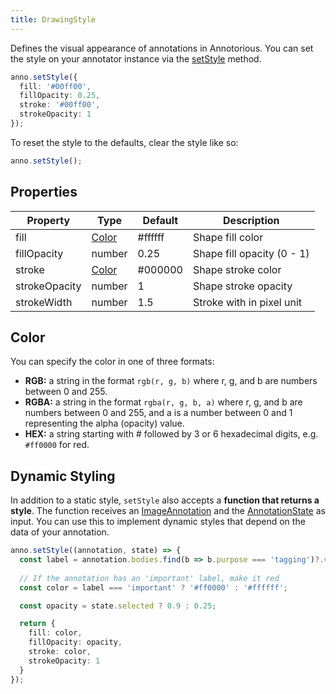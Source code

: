 ```yaml
---
title: DrawingStyle
---
```


Defines the visual appearance of annotations in Annotorious. You
can set the style on your annotator instance via the [setStyle](/api-reference/image-annotator#setstyle) 
method.

```ts
anno.setStyle({
  fill: '#00ff00',
  fillOpacity: 0.25,
  stroke: '#00ff00',
  strokeOpacity: 1
});
```

To reset the style to the defaults, clear the style like so:

```ts
anno.setStyle();
```

## Properties

| Property      | Type            | Default | Description                |
|---------------|-----------------|---------|----------------------------|
| fill          | [Color](#color) | #ffffff | Shape fill color           |
| fillOpacity   | number          | 0.25    | Shape fill opacity (0 - 1) |
| stroke        | [Color](#color) | #000000 | Shape stroke color         |
| strokeOpacity | number          | 1       | Shape stroke opacity       |
| strokeWidth   | number          | 1.5     | Stroke with in pixel unit  |

## Color

You can specify the color in one of three formats:

- __RGB:__ a string in the format `rgb(r, g, b)` where r, g, and b are numbers between 0 and 255.
- __RGBA:__ a string in the format `rgba(r, g, b, a)` where r, g, and b are numbers between 0 and 255, and a is a number between 0 and 1 representing the alpha (opacity) value.
- __HEX:__ a string starting with # followed by 3 or 6 hexadecimal digits, e.g. `#ff0000` for red.

## Dynamic Styling

In addition to a static style, `setStyle` also accepts a __function that returns
a style__. The function receives an [ImageAnnotation](/api-reference/image-annotation)
and the [AnnotationState](/api-reference/annotation-state) as input. You can use this 
to implement dynamic styles that depend on the data of your annotation.

```ts
anno.setStyle((annotation, state) => {
  const label = annotation.bodies.find(b => b.purpose === 'tagging')?.value;
  
  // If the annotation has an 'important' label, make it red
  const color = label === 'important' ? '#ff0000' : '#ffffff';

  const opacity = state.selected ? 0.9 : 0.25;

  return {
    fill: color,
    fillOpacity: opacity,
    stroke: color,
    strokeOpacity: 1
  }
});
```

